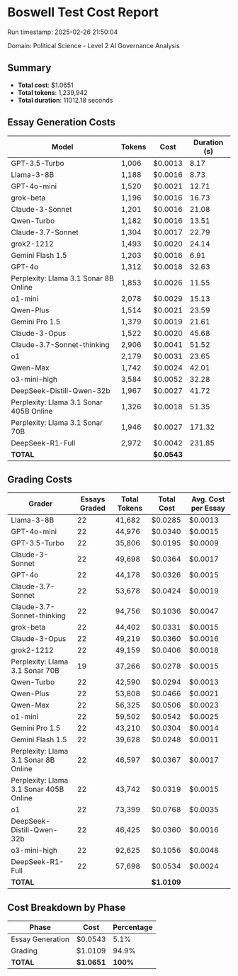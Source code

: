 # Boswell Test Cost Report

Run timestamp: 2025-02-26 21:50:04

Domain: Political Science - Level 2 AI Governance Analysis

## Summary

- **Total cost**: $1.0651
- **Total tokens**: 1,239,942
- **Total duration**: 11012.18 seconds

## Essay Generation Costs

| Model | Tokens | Cost | Duration (s) |
|-------|--------|------|--------------|
| GPT-3.5-Turbo | 1,006 | $0.0013 | 8.17 |
| Llama-3-8B | 1,188 | $0.0016 | 8.73 |
| GPT-4o-mini | 1,520 | $0.0021 | 12.71 |
| grok-beta | 1,196 | $0.0016 | 16.73 |
| Claude-3-Sonnet | 1,201 | $0.0016 | 21.08 |
| Qwen-Turbo | 1,182 | $0.0016 | 13.51 |
| Claude-3.7-Sonnet | 1,304 | $0.0017 | 22.79 |
| grok2-1212 | 1,493 | $0.0020 | 24.14 |
| Gemini Flash 1.5 | 1,203 | $0.0016 | 6.91 |
| GPT-4o | 1,312 | $0.0018 | 32.63 |
| Perplexity: Llama 3.1 Sonar 8B Online | 1,853 | $0.0026 | 11.55 |
| o1-mini | 2,078 | $0.0029 | 15.13 |
| Qwen-Plus | 1,514 | $0.0021 | 23.59 |
| Gemini Pro 1.5 | 1,379 | $0.0019 | 21.61 |
| Claude-3-Opus | 1,522 | $0.0020 | 45.68 |
| Claude-3.7-Sonnet-thinking | 2,906 | $0.0041 | 51.52 |
| o1 | 2,179 | $0.0031 | 23.65 |
| Qwen-Max | 1,742 | $0.0024 | 42.01 |
| o3-mini-high | 3,584 | $0.0052 | 32.28 |
| DeepSeek-Distill-Qwen-32b | 1,967 | $0.0027 | 41.72 |
| Perplexity: Llama 3.1 Sonar 405B Online | 1,326 | $0.0018 | 51.35 |
| Perplexity: Llama 3.1 Sonar 70B | 1,946 | $0.0027 | 171.32 |
| DeepSeek-R1-Full | 2,972 | $0.0042 | 231.85 |
| **TOTAL** | | **$0.0543** | |

## Grading Costs

| Grader | Essays Graded | Total Tokens | Total Cost | Avg. Cost per Essay |
|--------|---------------|--------------|------------|---------------------|
| Llama-3-8B | 22 | 41,682 | $0.0285 | $0.0013 |
| GPT-4o-mini | 22 | 44,976 | $0.0340 | $0.0015 |
| GPT-3.5-Turbo | 22 | 35,806 | $0.0195 | $0.0009 |
| Claude-3-Sonnet | 22 | 49,698 | $0.0364 | $0.0017 |
| GPT-4o | 22 | 44,178 | $0.0326 | $0.0015 |
| Claude-3.7-Sonnet | 22 | 53,678 | $0.0424 | $0.0019 |
| Claude-3.7-Sonnet-thinking | 22 | 94,756 | $0.1036 | $0.0047 |
| grok-beta | 22 | 44,402 | $0.0331 | $0.0015 |
| Claude-3-Opus | 22 | 49,219 | $0.0360 | $0.0016 |
| grok2-1212 | 22 | 49,159 | $0.0406 | $0.0018 |
| Perplexity: Llama 3.1 Sonar 70B | 19 | 37,266 | $0.0278 | $0.0015 |
| Qwen-Turbo | 22 | 42,590 | $0.0294 | $0.0013 |
| Qwen-Plus | 22 | 53,808 | $0.0466 | $0.0021 |
| Qwen-Max | 22 | 56,325 | $0.0506 | $0.0023 |
| o1-mini | 22 | 59,502 | $0.0542 | $0.0025 |
| Gemini Pro 1.5 | 22 | 43,210 | $0.0304 | $0.0014 |
| Gemini Flash 1.5 | 22 | 39,628 | $0.0248 | $0.0011 |
| Perplexity: Llama 3.1 Sonar 8B Online | 22 | 46,597 | $0.0367 | $0.0017 |
| Perplexity: Llama 3.1 Sonar 405B Online | 22 | 43,742 | $0.0319 | $0.0015 |
| o1 | 22 | 73,399 | $0.0768 | $0.0035 |
| DeepSeek-Distill-Qwen-32b | 22 | 46,425 | $0.0360 | $0.0016 |
| o3-mini-high | 22 | 92,625 | $0.1056 | $0.0048 |
| DeepSeek-R1-Full | 22 | 57,698 | $0.0534 | $0.0024 |
| **TOTAL** | | | **$1.0109** | |

## Cost Breakdown by Phase

| Phase | Cost | Percentage |
|-------|------|------------|
| Essay Generation | $0.0543 | 5.1% |
| Grading | $1.0109 | 94.9% |
| **TOTAL** | **$1.0651** | **100%** |